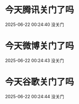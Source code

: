 # 今天腾讯关门了吗

2025-06-22 00:24:40 没关门

# 今天微博关门了吗

2025-06-22 00:24:43 没关门

# 今天谷歌关门了吗

2025-06-22 00:24:44 没关门

